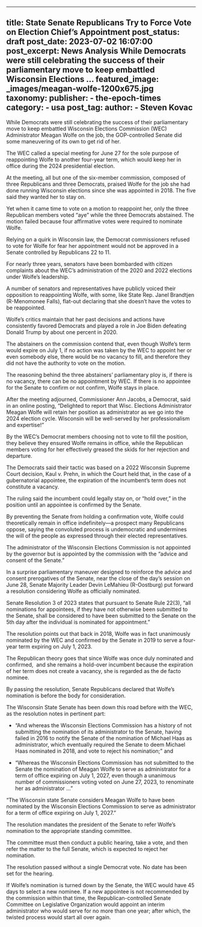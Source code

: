 
---
title: State Senate Republicans Try to Force Vote on Election Chief’s Appointment 
post_status: draft
post_date: 2023-07-02 16:07:00 
post_excerpt: News Analysis While Democrats were still celebrating the success of their parliamentary move to keep embattled Wisconsin Elections ... 
featured_image: _images/meagan-wolfe-1200x675.jpg 
taxonomy:
    publisher:
        - the-epoch-times
    category:
        - usa 
    post_tag:
    author:
        - Steven Kovac
---
While Democrats were still celebrating the success of their parliamentary move to keep embattled Wisconsin Elections Commission (WEC) Administrator Meagan Wolfe on the job, the GOP-controlled Senate did some maneuvering of its own to get rid of her.

The WEC called a special meeting for June 27 for the sole purpose of reappointing Wolfe to another four-year term, which would keep her in office during the 2024 presidential election.

At the meeting, all but one of the six-member commission, composed of three Republicans and three Democrats, praised Wolfe for the job she had done running Wisconsin elections since she was appointed in 2018. The five said they wanted her to stay on.

Yet when it came time to vote on a motion to reappoint her, only the three Republican members voted “aye” while the three Democrats abstained. The motion failed because four affirmative votes were required to nominate Wolfe.

Relying on a quirk in Wisconsin law, the Democrat commissioners refused to vote for Wolfe for fear her appointment would not be approved in a Senate controlled by Republicans 22 to 11.

For nearly three years, senators have been bombarded with citizen complaints about the WEC’s administration of the 2020 and 2022 elections under Wolfe’s leadership.

A number of senators and representatives have publicly voiced their opposition to reappointing Wolfe, with some, like State Rep. Janel Brandtjen (R-Menomonee Falls), flat-out declaring that she doesn’t have the votes to be reappointed.

Wolfe’s critics maintain that her past decisions and actions have consistently favored Democrats and played a role in Joe Biden defeating Donald Trump by about one percent in 2020.

The abstainers on the commission contend that, even though Wolfe’s term would expire on July 1, if no action was taken by the WEC to appoint her or even somebody else, there would be no vacancy to fill, and therefore they did not have the authority to vote on the motion.

The reasoning behind the three abstainers’ parliamentary ploy is, if there is no vacancy, there can be no appointment by WEC. If there is no appointee for the Senate to confirm or not confirm, Wolfe stays in place.

After the meeting adjourned, Commissioner Ann Jacobs, a Democrat, said in an online posting, “Delighted to report that Wisc. Elections Administrator Meagan Wolfe will retain her position as administrator as we go into the 2024 election cycle. Wisconsin will be well-served by her professionalism and expertise!”

By the WEC’s Democrat members choosing not to vote to fill the position, they believe they ensured Wolfe remains in office, while the Republican members voting for her effectively greased the skids for her rejection and departure.

The Democrats said their tactic was based on a 2022 Wisconsin Supreme Court decision, Kaul v. Prehn, in which the Court held that, in the case of a gubernatorial appointee, the expiration of the incumbent’s term does not constitute a vacancy.

The ruling said the incumbent could legally stay on, or “hold over,” in the position until an appointee is confirmed by the Senate.

By preventing the Senate from holding a confirmation vote, Wolfe could theoretically remain in office indefinitely—a prospect many Republicans oppose, saying the convoluted process is undemocratic and undermines the will of the people as expressed through their elected representatives.

The administrator of the Wisconsin Elections Commission is not appointed by the governor but is appointed by the commission with the “advice and consent of the Senate.”

In a surprise parliamentary maneuver designed to reinforce the advice and consent prerogatives of the Senate, near the close of the day’s session on June 28, Senate Majority Leader Devin LeMahieu (R-Oostburg) put forward a resolution considering Wolfe as officially nominated.

Senate Resolution 3 of 2023 states that pursuant to Senate Rule 22(3), “all nominations for appointees, if they have not otherwise been submitted to the Senate, shall be considered to have been submitted to the Senate on the 5th day after the individual is nominated for appointment.”

The resolution points out that back in 2018, Wolfe was in fact unanimously nominated by the WEC and confirmed by the Senate in 2019 to serve a four-year term expiring on July 1, 2023.

The Republican theory goes that since Wolfe was once duly nominated and confirmed,  and she remains a hold-over incumbent because the expiration of her term does not create a vacancy, she is regarded as the de facto nominee.

By passing the resolution, Senate Republicans declared that Wolfe’s nomination is before the body for consideration.

The Wisconsin State Senate has been down this road before with the WEC, as the resolution notes in pertinent part:

* “And whereas the Wisconsin Elections Commission has a history of not submitting the nomination of its administrator to the Senate, having failed in 2016 to notify the Senate of the nomination of Michael Haas as administrator, which eventually required the Senate to deem Michael Haas nominated in 2018, and vote to reject his nomination;” and

* “Whereas the Wisconsin Elections Commission has not submitted to the Senate the nomination of Meagan Wolfe to serve as administrator for a term of office expiring on July 1, 2027, even though a unanimous number of commissioners voting voted on June 27, 2023, to renominate her as administrator …”

“The Wisconsin state Senate considers Meagan Wolfe to have been nominated by the Wisconsin Elections Commission to serve as administrator for a term of office expiring on July 1, 2027.”

The resolution mandates the president of the Senate to refer Wolfe’s nomination to the appropriate standing committee.

The committee must then conduct a public hearing, take a vote, and then refer the matter to the full Senate, which is expected to reject her nomination.

The resolution passed without a single Democrat vote. No date has been set for the hearing.

If Wolfe’s nomination is turned down by the Senate, the WEC would have 45 days to select a new nominee. If a new appointee is not recommended by the commission within that time, the Republican-controlled Senate Committee on Legislative Organization would appoint an interim administrator who would serve for no more than one year; after which, the twisted process would start all over again. 